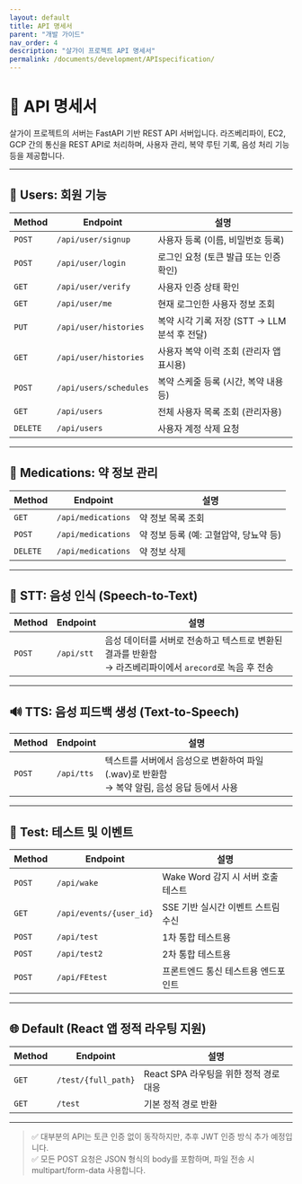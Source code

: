 ```yaml
---
layout: default
title: API 명세서
parent: "개발 가이드"
nav_order: 4
description: "살가이 프로젝트 API 명세서"
permalink: /documents/development/APIspecification/
---
```


# 📡 API 명세서

살가이 프로젝트의 서버는 FastAPI 기반 REST API 서버입니다. 라즈베리파이, EC2, GCP 간의 통신을 REST API로 처리하며, 사용자 관리, 복약 루틴 기록, 음성 처리 기능 등을 제공합니다.

---

## 👤 Users: 회원 기능

| Method | Endpoint | 설명 |
|--------|----------|------|
| `POST` | `/api/user/signup` | 사용자 등록 (이름, 비밀번호 등록) |
| `POST` | `/api/user/login` | 로그인 요청 (토큰 발급 또는 인증 확인) |
| `GET`  | `/api/user/verify` | 사용자 인증 상태 확인 |
| `GET`  | `/api/user/me` | 현재 로그인한 사용자 정보 조회 |
| `PUT`  | `/api/user/histories` | 복약 시각 기록 저장 (STT → LLM 분석 후 전달) |
| `GET`  | `/api/user/histories` | 사용자 복약 이력 조회 (관리자 앱 표시용) |
| `POST` | `/api/users/schedules` | 복약 스케줄 등록 (시간, 복약 내용 등) |
| `GET`  | `/api/users` | 전체 사용자 목록 조회 (관리자용) |
| `DELETE` | `/api/users` | 사용자 계정 삭제 요청 |

---

## 💊 Medications: 약 정보 관리

| Method | Endpoint | 설명 |
|--------|----------|------|
| `GET`  | `/api/medications` | 약 정보 목록 조회 |
| `POST` | `/api/medications` | 약 정보 등록 (예: 고혈압약, 당뇨약 등) |
| `DELETE` | `/api/medications` | 약 정보 삭제 |

---

## 🧠 STT: 음성 인식 (Speech-to-Text)

| Method | Endpoint | 설명 |
|--------|----------|------|
| `POST` | `/api/stt` | 음성 데이터를 서버로 전송하고 텍스트로 변환된 결과를 반환함<br>→ 라즈베리파이에서 `arecord`로 녹음 후 전송 |

---

## 🔊 TTS: 음성 피드백 생성 (Text-to-Speech)

| Method | Endpoint | 설명 |
|--------|----------|------|
| `POST` | `/api/tts` | 텍스트를 서버에서 음성으로 변환하여 파일(.wav)로 반환함<br>→ 복약 알림, 음성 응답 등에서 사용 |

---

## 🧪 Test: 테스트 및 이벤트

| Method | Endpoint | 설명 |
|--------|----------|------|
| `POST` | `/api/wake` | Wake Word 감지 시 서버 호출 테스트 |
| `GET`  | `/api/events/{user_id}` | SSE 기반 실시간 이벤트 스트림 수신 |
| `POST` | `/api/test` | 1차 통합 테스트용 |
| `POST` | `/api/test2` | 2차 통합 테스트용 |
| `POST` | `/api/FEtest` | 프론트엔드 통신 테스트용 엔드포인트 |

---

## 🌐 Default (React 앱 정적 라우팅 지원)

| Method | Endpoint | 설명 |
|--------|----------|------|
| `GET` | `/test/{full_path}` | React SPA 라우팅을 위한 정적 경로 대응 |
| `GET` | `/test` | 기본 정적 경로 반환 |

---

> ✅ 대부분의 API는 토큰 인증 없이 동작하지만, 추후 JWT 인증 방식 추가 예정입니다.  
> ✅ 모든 POST 요청은 JSON 형식의 body를 포함하며, 파일 전송 시 multipart/form-data 사용합니다.
